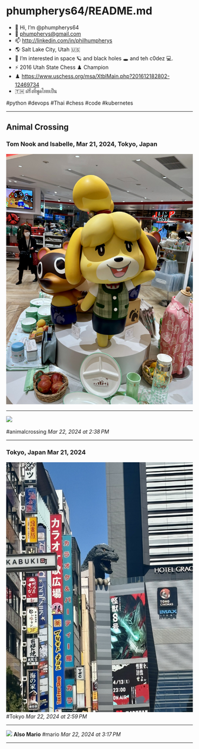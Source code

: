 # phumpherys64/README.md

- 👋 Hi, I’m @phumpherys64
- 📧 phumpherys@gmail.com
- 📫 http://linkedin.com/in/philhumpherys
- 🌎 Salt Lake City, Utah 🇺🇸
- 👀 I’m interested in space 🪐 and black holes 🕳️ and teh c0dez 💻.
- ⚡ 2016 Utah State Chess ♟️ Champion
- ♟️ https://www.uschess.org/msa/XtblMain.php?201612182802-12469734
- 🇹🇭 ฝรั่งที่พูดไทยเป็น

#python
#devops
#Thai
#chess
#code
#kubernetes
- - -
## Animal Crossing
### Tom Nook and Isabelle, Mar 21, 2024, Tokyo, Japan 
![](IMG_1960.jpeg)
- - -
![](IMG_1964.jpeg)

#animalcrossing
*Mar 22, 2024 at 2:38 PM*
- - -
### Tokyo, Japan  Mar 21, 2024
![](IMG_1982.jpeg)
#Tokyo 
*Mar 22, 2024 at 2:59 PM*
- - -

![](IMG_1961.jpeg)
**Also Mario**
#mario
*Mar 22, 2024 at 3:17 PM*
- - -
